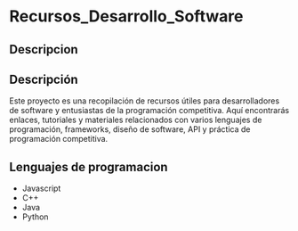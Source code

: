 # Recursos_Desarrollo_Software
## Descripcion
<h2>Descripción</h2>Este proyecto es una recopilación de recursos útiles para desarrolladores de software y entusiastas de la programación competitiva. Aquí encontrarás enlaces, tutoriales y materiales relacionados con varios lenguajes de programación, frameworks, diseño de software, API y práctica de programación competitiva.

<h2>Lenguajes de programacion</h2>
<ul>
  <li>Javascript</li>
  <li>C++</li>
  <li>Java</li>
  <li>Python</li>
</ul>
